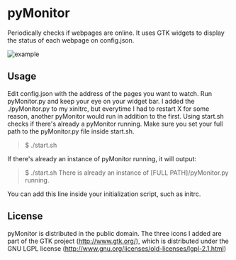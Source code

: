 pyMonitor
=========

Periodically checks if webpages are online. It uses GTK widgets to display the status of each webpage on config.json.

![example](http://s16.postimage.org/pmqkley5x/py_Monitor.png)

Usage
-----

Edit config.json with the address of the pages you want to watch. Run pyMonitor.py and keep your eye on your widget bar. I added the ./pyMonitor.py to my xinitrc, but everytime I had to restart X for some reason, another pyMonitor would run in addition to the first. Using start.sh checks if there's already a pyMonitor running. Make sure you set your full path to the pyMonitor.py file inside start.sh.

> $ ./start.sh 

If there's already an instance of pyMonitor running, it will output:

> $ ./start.sh 
> There is already an instance of [FULL PATH]/pyMonitor.py running.

You can add this line inside your initialization script, such as initrc.

License
-------

pyMonitor is distributed in the public domain.
The three icons I added are part of the GTK project (http://www.gtk.org/), which is distributed under the GNU LGPL license (http://www.gnu.org/licenses/old-licenses/lgpl-2.1.html)
